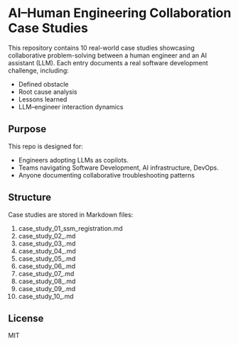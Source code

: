 # AI–Human Engineering Collaboration Case Studies

This repository contains 10 real-world case studies showcasing collaborative problem-solving between a human engineer and an AI assistant (LLM). Each entry documents a real software development challenge, including:

- Defined obstacle
- Root cause analysis
- Lessons learned
- LLM–engineer interaction dynamics

## Purpose

This repo is designed for:
  - Engineers adopting LLMs as copilots.
  - Teams navigating Software Development, AI infrastructure, DevOps.  
  - Anyone documenting collaborative troubleshooting patterns

## Structure

Case studies are stored in Markdown files:

1. case_study_01_ssm_registration.md
2. case_study_02_.md
3. case_study_03_.md
4. case_study_04_.md
5. case_study_05_.md
6. case_study_06_.md
7. case_study_07_.md
8. case_study_08_.md
9. case_study_09_.md
10. case_study_10_.md


## License

MIT
